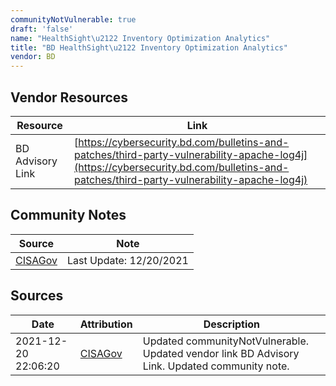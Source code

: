 ```yaml
---
communityNotVulnerable: true
draft: 'false'
name: "HealthSight\u2122 Inventory Optimization Analytics"
title: "BD HealthSight\u2122 Inventory Optimization Analytics"
vendor: BD
---
```


## Vendor Resources
| Resource | Link |
| --- | --- |
| BD Advisory Link | [https://cybersecurity.bd.com/bulletins-and-patches/third-party-vulnerability-apache-log4j](https://cybersecurity.bd.com/bulletins-and-patches/third-party-vulnerability-apache-log4j) |


## Community Notes
| Source | Note |
| --- | --- |
| [CISAGov](https://raw.githubusercontent.com/cisagov/log4j-affected-db/develop/README.md) | Last Update: 12/20/2021 |

## Sources
| Date | Attribution | Description |
| --- | --- | --- |
| 2021-12-20 22:06:20 | [CISAGov](https://raw.githubusercontent.com/cisagov/log4j-affected-db/develop/README.md) | Updated communityNotVulnerable. Updated vendor link BD Advisory Link. Updated community note.  |
